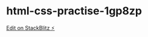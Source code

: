 # html-css-practise-1gp8zp

[Edit on StackBlitz ⚡️](https://stackblitz.com/edit/html-css-practise-1gp8zp)